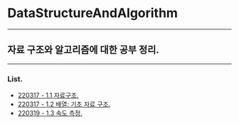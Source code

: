 # DataStructureAndAlgorithm
- - -
## 자료 구조와 알고리즘에 대한 공부 정리.
- - -
### List.
- [220317 - 1.1 자료구조.](https://www.notion.so/morgan-kang/1-1-b228619c47b64d109435f4de22be0b56)
- [220317 - 1.2 배열: 기초 자료 구조.](https://www.notion.so/morgan-kang/1-2-c25678359ed342afaf10b7ac254f7b11)
- [220319 - 1.3 속도 측정.](https://www.notion.so/morgan-kang/1-3-bdc42b3b55694b9dbfcf841e6bb74d5b)
